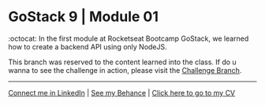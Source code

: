 # GoStack 9 | Module 01

:octocat: In the first module at Rocketseat Bootcamp GoStack, we learned how to create a backend API using only NodeJS.

This branch was reserved to the content learned into the class. If do u wanna to see the challenge in action, please visit the [Challenge Branch](https://github.com/LeuAlmeida/api.projects/tree/challenge).

<hr/>

[Connect me in LinkedIn](http://linkedin.com/in/leonardoalmeida99) | [See my Behance](http://behance.net/almeida99) | [Click here to go to my CV](https://leunardo.dev)
